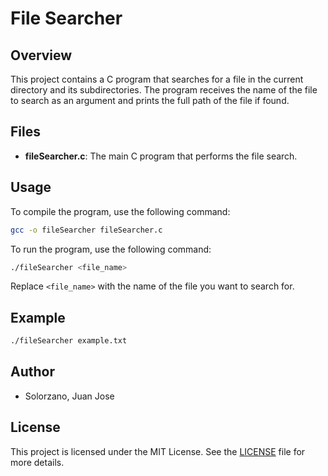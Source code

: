 
# File Searcher

## Overview

This project contains a C program that searches for a file in the current directory and its subdirectories. The program receives the name of the file to search as an argument and prints the full path of the file if found.

## Files

- **fileSearcher.c**: The main C program that performs the file search.

## Usage

To compile the program, use the following command:

```bash
gcc -o fileSearcher fileSearcher.c
```

To run the program, use the following command:

```bash
./fileSearcher <file_name>
```

Replace `<file_name>` with the name of the file you want to search for.

## Example

```bash
./fileSearcher example.txt
```

## Author

- Solorzano, Juan Jose

## License

This project is licensed under the MIT License. See the [LICENSE](LICENSE) file for more details.
